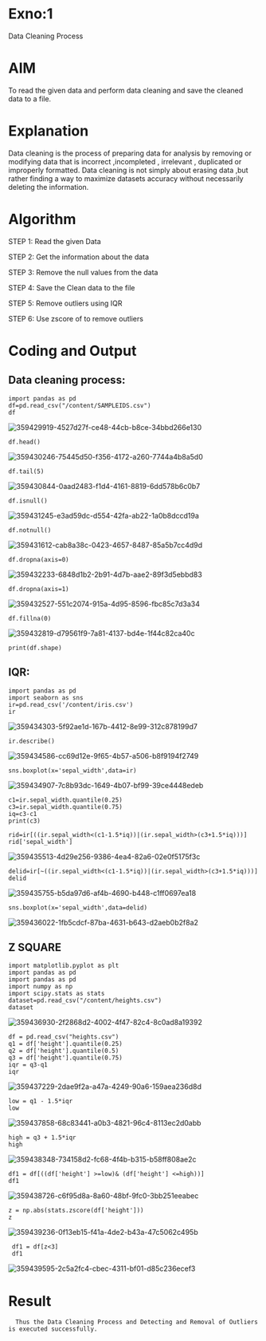 # Exno:1
Data Cleaning Process

# AIM
To read the given data and perform data cleaning and save the cleaned data to a file.

# Explanation
Data cleaning is the process of preparing data for analysis by removing or modifying data that is incorrect ,incompleted , irrelevant , duplicated or improperly formatted. Data cleaning is not simply about erasing data ,but rather finding a way to maximize datasets accuracy without necessarily deleting the information.

# Algorithm
STEP 1: Read the given Data

STEP 2: Get the information about the data

STEP 3: Remove the null values from the data

STEP 4: Save the Clean data to the file

STEP 5: Remove outliers using IQR

STEP 6: Use zscore of to remove outliers
# Coding and Output
## Data cleaning process:
```
import pandas as pd
df=pd.read_csv("/content/SAMPLEIDS.csv")
df
```
![359429919-4527d27f-ce48-44cb-b8ce-34bbd266e130](https://github.com/user-attachments/assets/22b1c5d1-3170-4bc7-a838-4243e477c798)
```
df.head()
```
   ![359430246-75445d50-f356-4172-a260-7744a4b8a5d0](https://github.com/user-attachments/assets/5fcb8d9c-2ad3-487f-83f2-7dc2b4f0e4f1)
```
df.tail(5)
```
![359430844-0aad2483-f1d4-4161-8819-6dd578b6c0b7](https://github.com/user-attachments/assets/b81b1a90-d938-4bca-81c7-cb8d30919392)
```
df.isnull()
```
![359431245-e3ad59dc-d554-42fa-ab22-1a0b8dccd19a](https://github.com/user-attachments/assets/e769dd46-635a-41af-8995-854ef043f98f)
```
df.notnull()
```
![359431612-cab8a38c-0423-4657-8487-85a5b7cc4d9d](https://github.com/user-attachments/assets/d693cbeb-2318-41e8-a654-ec675e6ff77b)
```
df.dropna(axis=0)
```
![359432233-6848d1b2-2b91-4d7b-aae2-89f3d5ebbd83](https://github.com/user-attachments/assets/d8a2198f-5c2e-4976-971b-7e4281688941)
```
df.dropna(axis=1)
```
![359432527-551c2074-915a-4d95-8596-fbc85c7d3a34](https://github.com/user-attachments/assets/7d626239-dc8d-47be-9152-e0730280b27a)
```
df.fillna(0)
```
![359432819-d79561f9-7a81-4137-bd4e-1f44c82ca40c](https://github.com/user-attachments/assets/5b8c4afb-af97-4c08-b9a0-5535447474b9)
```
print(df.shape)
```
## IQR:
```
import pandas as pd
import seaborn as sns
ir=pd.read_csv('/content/iris.csv')
ir
```
![359434303-5f92ae1d-167b-4412-8e99-312c878199d7](https://github.com/user-attachments/assets/9f756ab5-99fb-4ee0-b901-98e3faa5dc4e)
```
ir.describe()
```
![359434586-cc69d12e-9f65-4b57-a506-b8f9194f2749](https://github.com/user-attachments/assets/0efd5bbb-f487-4f32-81c6-964bc2b4480f)
```
sns.boxplot(x='sepal_width',data=ir)
```
![359434907-7c8b93dc-1649-4b07-bf99-39ce4448edeb](https://github.com/user-attachments/assets/11205cfd-0f7e-43e8-ba3b-1b0f7985c8be)
```
c1=ir.sepal_width.quantile(0.25)
c3=ir.sepal_width.quantile(0.75)
iq=c3-c1
print(c3)
```
```
rid=ir[((ir.sepal_width<(c1-1.5*iq))|(ir.sepal_width>(c3+1.5*iq)))]
rid['sepal_width']
```
![359435513-4d29e256-9386-4ea4-82a6-02e0f5175f3c](https://github.com/user-attachments/assets/fe9f953d-66d0-4b01-9020-82875fb68997)
```
delid=ir[~((ir.sepal_width<(c1-1.5*iq))|(ir.sepal_width>(c3+1.5*iq)))]
delid
```
![359435755-b5da97d6-af4b-4690-b448-c1ff0697ea18](https://github.com/user-attachments/assets/e50a18fd-094e-4ba5-87fe-6687c038dac0)
```
sns.boxplot(x='sepal_width',data=delid)
```
![359436022-1fb5cdcf-87ba-4631-b643-d2aeb0b2f8a2](https://github.com/user-attachments/assets/abfd7644-11dc-4020-b923-ec8262e44086)
## Z SQUARE
```
import matplotlib.pyplot as plt
import pandas as pd
import pandas as pd
import numpy as np
import scipy.stats as stats
dataset=pd.read_csv("/content/heights.csv")
dataset
```
![359436930-2f2868d2-4002-4f47-82c4-8c0ad8a19392](https://github.com/user-attachments/assets/ef4e6927-a454-40e0-957f-d648126ef38d)
```
df = pd.read_csv("heights.csv")
q1 = df['height'].quantile(0.25)
q2 = df['height'].quantile(0.5)
q3 = df['height'].quantile(0.75)
iqr = q3-q1
iqr
```
![359437229-2dae9f2a-a47a-4249-90a6-159aea236d8d](https://github.com/user-attachments/assets/dc6be9b3-804e-4cb7-922a-d282f5fa3a68)
```
low = q1 - 1.5*iqr
low
```
![359437858-68c83441-a0b3-4821-96c4-8113ec2d0abb](https://github.com/user-attachments/assets/3fce62dc-99d9-4e8f-bbba-741eb1469a59)
```
high = q3 + 1.5*iqr
high
```
![359438348-734158d2-fc68-4f4b-b315-b58ff808ae2c](https://github.com/user-attachments/assets/750980c2-6222-4548-ba9a-600959df7092)
```
df1 = df[((df['height'] >=low)& (df['height'] <=high))]
df1
```
![359438726-c6f95d8a-8a60-48bf-9fc0-3bb251eeabec](https://github.com/user-attachments/assets/d212a314-e736-45e2-b4aa-d45333032664)
```
z = np.abs(stats.zscore(df['height']))
z
```
![359439236-0f13eb15-f41a-4de2-b43a-47c5062c495b](https://github.com/user-attachments/assets/9798f381-b2e5-4cd5-8664-2736b3c4f08a)
```
 df1 = df[z<3]
 df1
```
![359439595-2c5a2fc4-cbec-4311-bf01-d85c236ecef3](https://github.com/user-attachments/assets/9ce729aa-5997-43f2-b3d2-8ffeef4b159d)

# Result
      Thus the Data Cleaning Process and Detecting and Removal of Outliers is executed successfully.
